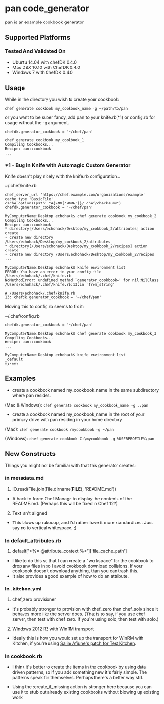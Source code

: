 # pan code_generator

pan is an example cookbook generator

## Supported Platforms

### Tested And Validated On
* Ubuntu 14.04 with chefDK 0.4.0
* Mac OSX 10.10 with ChefDK 0.4.0
* Windows 7 with ChefDK 0.4.0

## Usage

While in the directory you wish to create your cookbook:

`chef generate cookbook my_cookbook_name -g ~/path/to/pan`

or you want to be super fancy, add pan to your knife.rb(*1) or config.rb for usage without the -g argument.

`chefdk.generator_cookbook = '~/chef/pan'`

```
chef generate cookbook my_cookbook_1
Compiling Cookbooks...
Recipe: pan::cookbook
...
```

### *1 - Bug In Knife with Automagic Custom Generator

Knife doesn't play nicely with the knife.rb configuration...

~/.chef/knife.rb
```
chef_server_url 'https://chef.example.com/organizations/example'
cache_type 'BasicFile'
cache_options(path: "#{ENV['HOME']}/.chef/checksums")
chefdk.generator_cookbook = '~/chef/pan'
```

```
MyComputerName:Desktop echohack$ chef generate cookbook my_cookbook_2
Compiling Cookbooks...
Recipe: pan::cookbook
* directory[/Users/echohack/Desktop/my_cookbook_2/attributes] action create
- create new directory /Users/echohack/Desktop/my_cookbook_2/attributes
* directory[/Users/echohack/Desktop/my_cookbook_2/recipes] action create
- create new directory /Users/echohack/Desktop/my_cookbook_2/recipes
...
```

```
MyComputerName:Desktop echohack$ knife environment list
ERROR: You have an error in your config file /Users/echohack/.chef/knife.rb
NoMethodError: undefined method `generator_cookbook=' for nil:NilClass
/Users/echohack/.chef/knife.rb:13:in `from_string'

# /Users/echohack/.chef/knife.rb
13: chefdk.generator_cookbook = '~/chef/pan'
```

Moving this to config.rb seems to fix it:

~/.chef/config.rb
```
chefdk.generator_cookbook = '~/chef/pan'
```

```
MyComputerName:Desktop echohack$ chef generate cookbook my_cookbook_3
Compiling Cookbooks...
Recipe: pan::cookbook
...

MyComputerName:Desktop echohack$ knife environment list
_default
my-env
```

## Examples

* create a cookbook named my_cookbook_name in the same subdirectory where pan resides.

(Mac & Windows): `chef generate cookbook my_cookbook_name -g ./pan`

* create a cookbook named my_cookbook_name in the root of your primary drive with pan residing in your home directory

(Mac): `chef generate cookbook /mycookbook -g ~/pan`

(Windows): `chef generate cookbook C:\mycookbook -g %USERPROFILE%\pan`

## New Constructs

Things you might not be familiar with that this generator creates:

### In metadata.md

1. IO.read(File.join(File.dirname(__FILE__), 'README.md'))

  * A hack to force Chef Manage to display the contents of the README.md. (Perhaps this will be fixed in Chef 12?)

2. Text isn't aligned

  * This blows up rubocop, and I'd rather have it more standardized. Just say no to vertical whitespace. ;)

### In default_attributes.rb

1. default['<%= @attribute_context %>']['file_cache_path']

  * I like to do this so that I can create a "workspace" for the cookbook to drop any files in so I avoid cookbook download collisions. If your cookbook doesn't download anything, than you can trash this.
  * It also provides a good example of how to do an attribute.

### In .kitchen.yml

1. chef_zero provisioner

  * It's probably stronger to provision with chef_zero than chef_solo since it behaves more like the server does. (That is to say, if you use chef server, then test with chef zero. If you're using solo, then test with solo.)

2. Windows 2012 R2 with WinRM transport
  * Ideally this is how you would set up the transport for WinRM with Kitchen, if you're using [Salim Afiune's patch for Test Kitchen](https://github.com/afiune/test-kitchen).

### In cookbook.rb

* I think it's better to create the items in the cookbook by using data driven patterns, so if you add something new it's fairly simple. The patterns speak for themselves. Perhaps there's a better way still.

* Using the :create_if_missing action is stronger here because you can use it to stub out already existing cookbooks without blowing up existing work.
